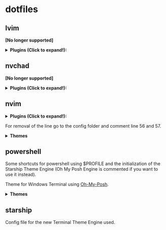 # dotfiles

## lvim
<b>[No longer supported]</b>

<details><summary><b>Plugins (Click to expand!):</b></summary>
<ul>
<li>blankline</li>
<li>colorizer</li>
<li>defx</li>
<li>stanline</li>
<li>tabline</li>
</ul>
</details>

## nvchad
<b>[No longer supported]</b>

<details><summary><b>Plugins (Click to expand!):</b></summary>
<ul>
<li>lspconfig</li>
<li>null-ls</li>
</ul>
</details>

## nvim

<details><summary><b>Plugins (Click to expand!):</b></summary>
<ul>
<li>autopairs</li>
<li>blankline</li>
<li>bufferline</li>
<li>cmp</li>
<li>colorizer</li>
<li>comment</li>
<li>dashboard</li>
<li>gitsigns</li>
<li>lspconfig</li>
<li>lspkind</li>
<li>lspsaga</li>
<li>mason</li>
<li>noice</li>
<li>notify</li>
<li>null-ls</li>
<li>nvim-tree</li>
<li>packagereader</li>
<li>pomodoro</li>
<li>presence</li>
<li>statusline</li>
<li>telescope</li>
<li>tokyonight</li>
<li>treesitter</li>
<li>whichkey</li>
</ul>
</details>

For removal of the line go to the config folder and comment line 56 and 57.

<details><summary><b>Themes</b></summary>
![tokyonight]()
</details>

## powershell
Some shortcuts for powershell using $PROFILE and the initialization of the Starship Theme Engine (Oh My Posh Engine is commented if you want to use it instead).

Theme for Windows Terminal using [Oh-My-Posh](https://ohmyposh.dev/).
<details><summary><b>Themes</b></summary>
![pokemon-posh]()
![starship]()
</details>

## starship
Config file for the new Terminal Theme Engine used.
